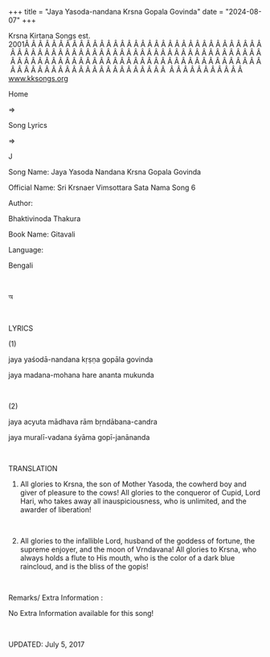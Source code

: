 +++ 
title = "Jaya Yasoda-nandana Krsna Gopala Govinda"
date = "2024-08-07"
+++

Krsna Kirtana Songs est. 2001Â Â Â Â Â Â Â Â Â Â Â Â Â Â Â Â Â Â Â Â Â Â Â Â Â Â Â Â Â Â Â Â Â Â Â Â Â Â Â Â Â Â Â Â Â Â Â Â Â Â Â Â Â Â Â Â Â Â Â Â Â Â Â Â Â Â Â Â Â Â Â Â Â Â Â Â Â Â Â Â Â Â Â Â Â Â Â Â Â Â Â Â Â Â Â Â Â Â Â Â Â Â Â Â Â Â Â Â Â Â Â Â Â Â Â Â Â Â Â Â Â Â Â Â Â Â Â Â Â Â Â Â  Â Â Â Â Â Â Â Â Â Â Â  
www.kksongs.org








Home
 
⇒
 
Song Lyrics
 
⇒
 
J


Song
Name: Jaya Yasoda Nandana Krsna Gopala Govinda


Official
Name: Sri Krsnaer Vimsottara Sata Nama Song 6


Author:

Bhaktivinoda
Thakura


Book
Name: 
Gitavali


Language:

Bengali


 








অ








 


LYRICS


(1)


jaya
yaśodā-nandana kṛṣṇa gopāla govinda


jaya
madana-mohana hare ananta mukunda


 


(2)


jaya
acyuta mādhava rām bṛndābana-candra


jaya
muralī-vadana śyāma gopī-janānanda


 


TRANSLATION


1) All
glories to Krsna, the son of Mother Yasoda, the cowherd boy and giver of
pleasure to the cows! All glories to the conqueror of Cupid, Lord Hari, who
takes away all inauspiciousness, who is unlimited, and the awarder of
liberation!


 


2) All
glories to the infallible Lord, husband of the goddess of fortune, the supreme
enjoyer, and the moon of Vrndavana! All glories to Krsna, who always holds a
flute to His mouth, who is the color of a dark blue raincloud, and is the bliss
of the gopis!


 


Remarks/ Extra Information
: 


No
Extra Information available for this song!


 


UPDATED:
 July 5, 2017